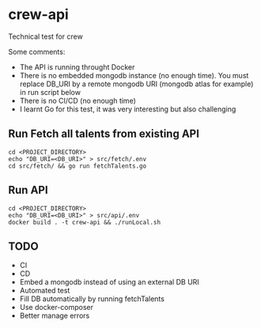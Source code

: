 # crew-api

Technical test for crew

Some comments:
- The API is running throught Docker
- There is no embedded mongodb instance (no enough time). You must replace DB_URI by a remote mongodb URI (mongodb atlas for example) in run script below
- There is no CI/CD (no enough time)
- I learnt Go for this test, it was very interesting but also challenging

## Run Fetch all talents from existing API
```shell
cd <PROJECT_DIRECTORY>
echo "DB_URI=<DB_URI>" > src/fetch/.env
cd src/fetch/ && go run fetchTalents.go
```

## Run API
```shell
cd <PROJECT_DIRECTORY>
echo "DB_URI=<DB_URI>" > src/api/.env
docker build . -t crew-api && ./runLocal.sh
```

## TODO
- CI
- CD
- Embed a mongodb instead of using an external DB URI
- Automated test
- Fill DB automatically by running fetchTalents
- Use docker-composer
- Better manage errors
